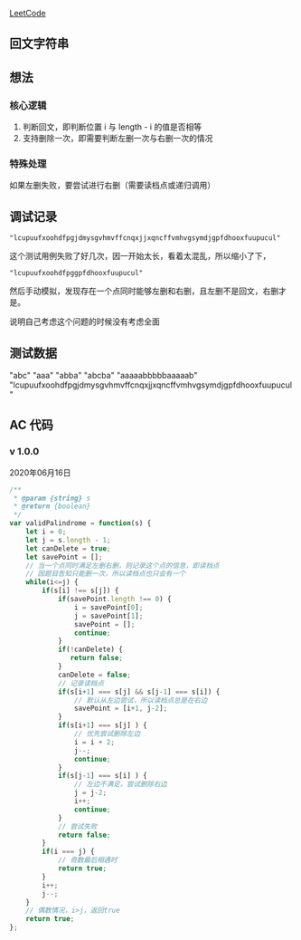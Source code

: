  

[LeetCode](https://leetcode.com/problems/valid-palindrome-ii/)

## 回文字符串

## 想法

### 核心逻辑

1. 判断回文，即判断位置 i 与 length - i 的值是否相等
2. 支持删除一次，即需要判断左删一次与右删一次的情况

### 特殊处理

如果左删失败，要尝试进行右删（需要读档点或递归调用）

## 调试记录

`"lcupuufxoohdfpgjdmysgvhmvffcnqxjjxqncffvmhvgsymdjgpfdhooxfuupucul"`

这个测试用例失败了好几次，因一开始太长，看着太混乱，所以缩小了下，

`"lcupuufxoohdfpggpfdhooxfuupucul"`

然后手动模拟，发现存在一个点同时能够左删和右删，且左删不是回文，右删才是。

说明自己考虑这个问题的时候没有考虑全面

## 测试数据

"abc"
"aaa"
"abba"
"abcba"
"aaaaabbbbbaaaaab"
"lcupuufxoohdfpgjdmysgvhmvffcnqxjjxqncffvmhvgsymdjgpfdhooxfuupucul"

## AC 代码

### v 1.0.0

2020年06月16日

``` javascript
/**
 * @param {string} s
 * @return {boolean}
 */
var validPalindrome = function(s) {
    let i = 0;
    let j = s.length - 1;
    let canDelete = true;
    let savePoint = [];
    // 当一个点同时满足左删右删，则记录这个点的信息，即读档点
    // 因题目告知只能删一次，所以读档点也只会有一个
    while(i<=j) {
        if(s[i] !== s[j]) {
            if(savePoint.length !== 0) {
                i = savePoint[0];
                j = savePoint[1];
                savePoint = [];
                continue;
            }
            if(!canDelete) {
               return false;
            }
            canDelete = false;
            // 记录读档点
            if(s[i+1] === s[j] && s[j-1] === s[i]) {
                // 默认从左边尝试，所以读档点总是在右边
                savePoint = [i+1, j-2];
            }
            if(s[i+1] === s[j] ) {
                // 优先尝试删除左边
                i = i + 2;
                j--;
                continue;
            }
            if(s[j-1] === s[i] ) {
                // 左边不满足，尝试删除右边
                j = j-2;
                i++;
                continue;
            }
            // 尝试失败
            return false;
        }
        if(i === j) {
            // 奇数最后相遇时
            return true;
        }
        i++;
        j--;
    }
    // 偶数情况，i>j，返回true
    return true;
};


```
